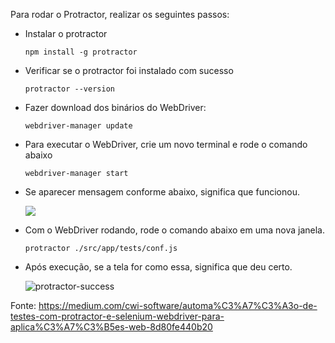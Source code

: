 Para rodar o Protractor, realizar os seguintes passos:

<ul>
    <li>
        <p>
            Instalar o protractor
        </p>
        <p>
            <code>npm install -g protractor</code>
        </p>
    </li>
    <li>
        <p>
            Verificar se o protractor foi instalado com sucesso
        </p>
        <p>
            <code>protractor --version</code>
        </p>
    </li>
    <li>
        <p>
            Fazer download dos binários do WebDriver:
        </p>
        <p>
            <code>webdriver-manager update</code>
        </p>
    </li>
    <li>
        <p>
            Para executar o WebDriver, crie um novo terminal e rode o comando abaixo
        </p>
        <p>
            <code>webdriver-manager start</code>
        </p>
    </li>
    <li>
        <p>
            Se aparecer mensagem conforme abaixo, significa que funcionou.
        </p>
        <p>
            <img src="https://miro.medium.com/max/2000/1*7U1NPXv5dGYyldIjMNNQXA.png" />
        </p>
    </li>
    <li>
        <p>
            Com o WebDriver rodando, rode o comando abaixo em uma nova janela.
        </p>
        <p>
            <code>protractor ./src/app/tests/conf.js</code>
        </p>
    </li>
    <li>
        <p>
            Após execução, se a tela for como essa, significa que deu certo.
        </p>
        <p>
            <img src="https://i.ibb.co/ZMmdD6J/protractor-success.png" alt="protractor-success" border="0">
        </p>
    </li>
</ul>

Fonte: https://medium.com/cwi-software/automa%C3%A7%C3%A3o-de-testes-com-protractor-e-selenium-webdriver-para-aplica%C3%A7%C3%B5es-web-8d80fe440b20

